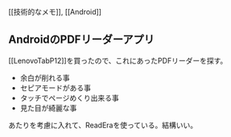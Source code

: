 [[技術的なメモ]], [[Android]]

## AndroidのPDFリーダーアプリ

[[LenovoTabP12]]を買ったので、これにあったPDFリーダーを探す。

- 余白が削れる事
- セピアモードがある事
- タッチでページめくり出来る事
- 見た目が綺麗な事

あたりを考慮に入れて、ReadEraを使っている。結構いい。